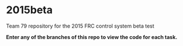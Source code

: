 2015beta
========

Team 79 repository for the 2015 FRC control system beta test

**Enter any of the branches of this repo to view the code for each task.**

